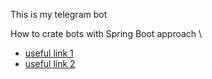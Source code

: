 This is my telegram bot 

How to crate bots with Spring Boot approach \
 - [useful link 1](https://github.com/tihonovS/Telegram-bot/blob/17854ad2ebd6d44761b9f8f5f047139ea735c250/src/main/java/com/example/bot/telegrambot/ChatBot.java)
 - [useful link 2](https://github.com/kshashov/spring-boot-starter-telegram/blob/fb88f6cc9f/README.md)